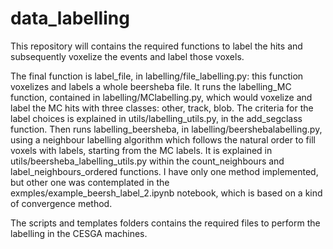 # data_labelling
This repository will contains the required functions to label the hits and subsequently voxelize the events and label those voxels.

The final function is label_file, in labelling/file_labelling.py: this function voxelizes and labels a whole beersheba file.
It runs the labelling_MC function, contained in labelling/MClabelling.py, which would voxelize and label the MC hits with three classes: other, track, blob. The criteria for the label choices is explained in utils/labelling_utils.py, in the add_segclass function.
Then runs labelling_beersheba, in labelling/beershebalabelling.py, using a neighbour labelling algorithm which follows the natural order to fill voxels with labels, starting from the MC labels. It is explained in utils/beersheba_labelling_utils.py within the count_neighbours and label_neighbours_ordered functions. I have only one method implemented, but other one was contemplated in the exmples/example_beersh_label_2.ipynb notebook, which is based on a kind of convergence method.

The scripts and templates folders contains the required files to perform the labelling in the CESGA machines.